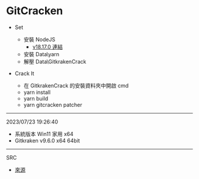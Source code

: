 # GitCracken
- Set
    - 安裝 NodeJS
        - [v18.17.0 連結](https://nodejs.org/dist/v18.17.0/node-v18.17.0-x64.msi)
    - 安裝 Data\yarn
    - 解壓 Data\GitkrakenCrack

- Crack It
    - 在 GitkrakenCrack 的安裝資料夾中開啟 cmd
    - yarn install
    - yarn build
    - yarn gitcracken patcher

---

2023/07/23 19:26:40
- 系統版本 Win11 家用 x64
- Gitkraken v9.6.0 x64 64bit

---

SRC
- [來源](https://github.com/wanZzz6/Modules-Learn/blob/master/%E6%8A%80%E6%9C%AF/Gitkraken%20%E6%9C%80%E6%96%B0%E7%89%88v9.x%E7%A0%B4%E8%A7%A3%E6%95%99%E7%A8%8B.md)